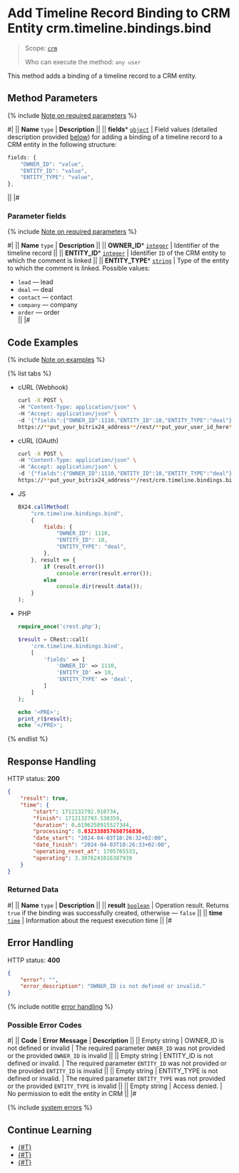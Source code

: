 # Add Timeline Record Binding to CRM Entity crm.timeline.bindings.bind

> Scope: [`crm`](../../../scopes/permissions.md)
>
> Who can execute the method: `any user`

This method adds a binding of a timeline record to a CRM entity.

## Method Parameters

{% include [Note on required parameters](../../../../_includes/required.md) %}

#|
|| **Name**
`type` | **Description** ||
|| **fields***
[`object`](../../../data-types.md) | Field values (detailed description provided [below](#parametr-fields)) for adding a binding of a timeline record to a CRM entity in the following structure:

```js
fields: {
    "OWNER_ID": "value",
    "ENTITY_ID": "value",
    "ENTITY_TYPE": "value",
},
```

 ||
|#

### Parameter fields

{% include [Note on required parameters](../../../../_includes/required.md) %}

#|
|| **Name**
`type` | **Description** ||
|| **OWNER_ID***
[`integer`](../../../data-types.md) | Identifier of the timeline record  ||
|| **ENTITY_ID***
[`integer`](../../../data-types.md) | Identifier `ID` of the CRM entity to which the comment is linked  ||
|| **ENTITY_TYPE***
[`string`](../../../data-types.md) | Type of the entity to which the comment is linked. Possible values: 
- `lead` — lead
- `deal` — deal
- `contact` — contact
- `company` — company
- `order` — order  
 ||
|#

## Code Examples

{% include [Note on examples](../../../../_includes/examples.md) %}

{% list tabs %}

- cURL (Webhook)

    ```bash
    curl -X POST \
    -H "Content-Type: application/json" \
    -H "Accept: application/json" \
    -d '{"fields":{"OWNER_ID":1110,"ENTITY_ID":10,"ENTITY_TYPE":"deal"}}' \
    https://**put_your_bitrix24_address**/rest/**put_your_user_id_here**/**put_your_webhook_here**/crm.timeline.bindings.bind
    ```

- cURL (OAuth)

    ```bash
    curl -X POST \
    -H "Content-Type: application/json" \
    -H "Accept: application/json" \
    -d '{"fields":{"OWNER_ID":1110,"ENTITY_ID":10,"ENTITY_TYPE":"deal"},"auth":"**put_access_token_here**"}' \
    https://**put_your_bitrix24_address**/rest/crm.timeline.bindings.bind
    ```

- JS

    ```js
    BX24.callMethod(
        "crm.timeline.bindings.bind",
        {
            fields: {
                "OWNER_ID": 1110,
                "ENTITY_ID": 10,
                "ENTITY_TYPE": "deal",
            },
        }, result => {
            if (result.error())
                console.error(result.error());
            else
                console.dir(result.data());
        }
    );
    ```

- PHP

    ```php
    require_once('crest.php');

    $result = CRest::call(
        'crm.timeline.bindings.bind',
        [
            'fields' => [
                'OWNER_ID' => 1110,
                'ENTITY_ID' => 10,
                'ENTITY_TYPE' => 'deal',
            ]
        ]
    );

    echo '<PRE>';
    print_r($result);
    echo '</PRE>';
    ```

{% endlist %}

## Response Handling

HTTP status: **200**

```json
{
    "result": true,
    "time": {
        "start": 1712132792.910734,
        "finish": 1712132793.530359,
        "duration": 0.6196250915527344,
        "processing": 0.032338857650756836,
        "date_start": "2024-04-03T10:26:32+02:00",
        "date_finish": "2024-04-03T10:26:33+02:00",
        "operating_reset_at": 1705765533,
        "operating": 3.3076241016387939
    }
}
```

### Returned Data

#|
|| **Name**
`type` | **Description** ||
|| **result**
[`boolean`](../../../data-types.md) | Operation result. Returns `true` if the binding was successfully created, otherwise — `false` ||
|| **time**
[`time`](../../../data-types.md) | Information about the request execution time ||
|#

## Error Handling

HTTP status: **400**

```json
{
    "error": "",
    "error_description": "OWNER_ID is not defined or invalid."
}
```

{% include notitle [error handling](../../../../_includes/error-info.md) %}

### Possible Error Codes

#|
|| **Code** | **Error Message** | **Description** ||
|| Empty string | OWNER_ID is not defined or invalid | The required parameter `OWNER_ID` was not provided or the provided `OWNER_ID` is invalid ||
|| Empty string | ENTITY_ID is not defined or invalid. | The required parameter `ENTITY_ID` was not provided or the provided `ENTITY_ID` is invalid ||
|| Empty string | ENTITY_TYPE is not defined or invalid. | The required parameter `ENTITY_TYPE` was not provided or the provided `ENTITY_TYPE` is invalid ||
|| Empty string | Access denied. | No permission to edit the entity in CRM ||
|#

{% include [system errors](../../../../_includes/system-errors.md) %}

## Continue Learning 

- [{#T}](./crm-timeline-bindings-list.md)
- [{#T}](./crm-timeline-bindings-unbind.md)
- [{#T}](./crm-timeline-bindings-fields.md)